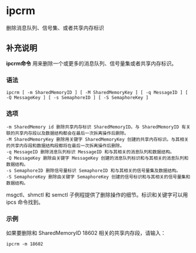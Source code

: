 # ipcrm

删除消息队列、信号集、或者共享内存标识

## 补充说明

**ipcrm命令** 用来删除一个或更多的消息队列、信号量集或者共享内存标识。

### 语法

```text
ipcrm [ -m SharedMemoryID ] [ -M SharedMemoryKey ] [ -q MessageID ] [ -Q MessageKey ] [ -s SemaphoreID ] [ -S SemaphoreKey ]
```

### 选项

```text
-m SharedMemory id 删除共享内存标识 SharedMemoryID。与 SharedMemoryID 有关联的共享内存段以及数据结构都会在最后一次拆离操作后删除。
-M SharedMemoryKey 删除用关键字 SharedMemoryKey 创建的共享内存标识。与其相关的共享内存段和数据结构段都将在最后一次拆离操作后删除。
-q MessageID 删除消息队列标识 MessageID 和与其相关的消息队列和数据结构。
-Q MessageKey 删除由关键字 MessageKey 创建的消息队列标识和与其相关的消息队列和数据结构。
-s SemaphoreID 删除信号量标识 SemaphoreID 和与其相关的信号量集及数据结构。
-S SemaphoreKey 删除由关键字 SemaphoreKey 创建的信号标识和与其相关的信号量集和数据结构。
```

msgctl、shmctl 和 semctl 子例程提供了删除操作的细节。标识和关键字可以用 ipcs 命令找到。

### 示例

如果要删除和 SharedMemoryID 18602 相关的共享内存段，请输入：

```text
ipcrm -m 18602
```

